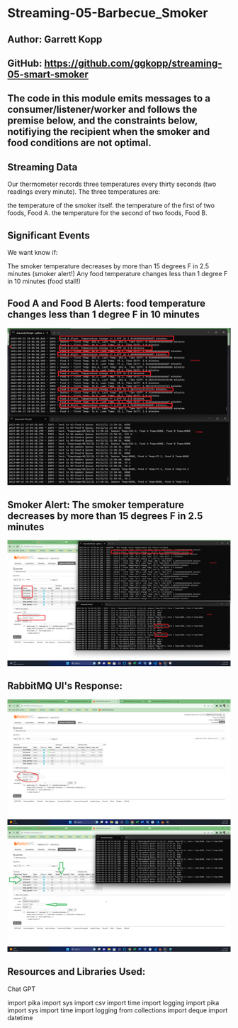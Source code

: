 # Streaming-05-Barbecue_Smoker

## Author: Garrett Kopp

## GitHub: https://github.com/ggkopp/streaming-05-smart-smoker

## The code in this module emits messages to a consumer/listener/worker and follows the premise below, and the constraints below, notifiying the recipient when the smoker and food conditions are not optimal. 

## Streaming Data
Our thermometer records three temperatures every thirty seconds (two readings every minute). The three temperatures are:

the temperature of the smoker itself.
the temperature of the first of two foods, Food A.
the temperature for the second of two foods, Food B.
 

## Significant Events
We want know if:

The smoker temperature decreases by more than 15 degrees F in 2.5 minutes (smoker alert!)
Any food temperature changes less than 1 degree F in 10 minutes (food stall!)

## Food A and Food B Alerts: food temperature changes less than 1 degree F in 10 minutes

![Alt text](<Food A and B Alerts.png>)

## Smoker Alert: The smoker temperature decreases by more than 15 degrees F in 2.5 minutes

![Alt text](<Smokler Alert.png>)

## RabbitMQ UI's Response:

![Alt text](<RabbitMQ 3 queues running.png>)
![Alt text](RabbitMQUI.png)

## Resources and Libraries Used: 

Chat GPT

import pika
import sys
import csv
import time
import logging
import pika
import sys
import time
import logging
from collections import deque
import datetime
